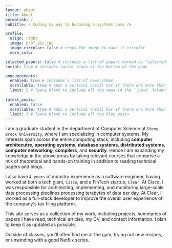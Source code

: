 ```yaml
---
layout: about
title: About
permalink: /
subtitle: < Coding my way to becoming a systems guru />

profile:
  align: right
  image: prof_pic.jpg
  image_circular: false # crops the image to make it circular
  more_info:

selected_papers: false # includes a list of papers marked as "selected={true}"
social: true # includes social icons at the bottom of the page

announcements:
  enabled: true # includes a list of news items
  scrollable: true # adds a vertical scroll bar if there are more than 3 news items
  limit: 5 # leave blank to include all the news in the `_news` folder
  
latest_posts:
  enabled: false
  scrollable: true # adds a vertical scroll bar if there are more than 3 new posts items
  limit: 3 # leave blank to include all the blog posts
---
```

I am a graduate student in the department of Computer Science at `Stony Brook University`, where I am specializing in computer systems. My interests span across the entire computing stack, including **computer architecutre**, **operating systems**, **database systems**, **distributed systems**, **computer networking**, **compilers**, and **security**. Hence I am expanding my knowledge in the above areas by taking relevant courses that comprise a mix of theoretical and hands-on training in addition to reading technical papers and blogs. 

I also have `4 years` of industry experience as a software engineer, having worked at both a tech giant, `Cisco`, and a FinTech startup, `Clear`. At Cisco, I was responsible for architecting, implementing, and monitoring large-scale data processing pipelines processing terabytes of data per day. At Clear, I worked as a full-stack developer to improve the overall user experience of the company's tax filing platform.

This site serves as a collection of my work, including projects, summaries of papers I have read, technical articles, my CV, and contact information. I plan to keep it as updated as possible.

Outside of classes, you'll often find me at the gym, trying out new recipes, or unwinding with a good Netflix series.